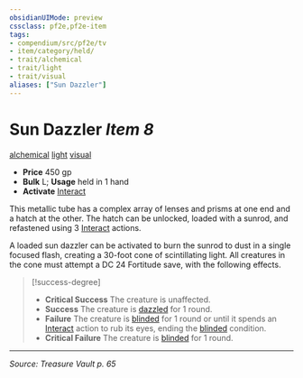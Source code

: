 ```yaml
---
obsidianUIMode: preview
cssclass: pf2e,pf2e-item
tags:
- compendium/src/pf2e/tv
- item/category/held/
- trait/alchemical
- trait/light
- trait/visual
aliases: ["Sun Dazzler"]
---
```

# Sun Dazzler *Item 8*  
[alchemical](alchemical.md "Alchemical Item Trait")  [light](Reference/Rules/Traits/light.md "Light Effect Trait")  [visual](visual.md "Visual Effect Trait")  

- **Price** 450 gp
- **Bulk** L; **Usage** held in 1 hand
- **Activate** [Interact](interact.md)

This metallic tube has a complex array of lenses and prisms at one end and a hatch at the other. The hatch can be unlocked, loaded with a sunrod, and refastened using 3 [Interact](interact.md) actions.

A loaded sun dazzler can be activated to burn the sunrod to dust in a single focused flash, creating a 30-foot cone of scintillating light. All creatures in the cone must attempt a DC 24 Fortitude save, with the following effects.

> [!success-degree] 
> - **Critical Success** The creature is unaffected.
> - **Success** The creature is [dazzled](conditions.md#Dazzled) for 1 round.
> - **Failure** The creature is [blinded](conditions.md#Blinded) for 1 round or until it spends an [Interact](interact.md) action to rub its eyes, ending the [blinded](conditions.md#Blinded) condition.
> - **Critical Failure** The creature is [blinded](conditions.md#Blinded) for 1 round.


---
*Source: Treasure Vault p. 65*